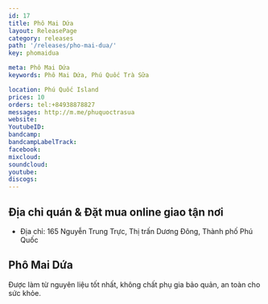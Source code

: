 ```yaml
---
id: 17
title: Phô Mai Dứa
layout: ReleasePage
category: releases
path: '/releases/pho-mai-dua/'
key: phomaidua

meta: Phô Mai Dứa
keywords: Phô Mai Dứa, Phú Quốc Trà Sữa

location: Phú Quốc Island
prices: 10
orders: tel:+84938878827
messages: http://m.me/phuquoctrasua
website: 
YoutubeID: 
bandcamp: 
bandcampLabelTrack: 
facebook: 
mixcloud: 
soundcloud: 
youtube: 
discogs: 
---
```


## Địa chỉ quán & Đặt mua online giao tận nơi

- Địa chỉ: 165 Nguyễn Trung Trực, Thị trấn Dương Đông, Thành phố Phú Quốc


## Phô Mai Dứa

Được làm từ nguyên liệu tốt nhất, không chất phụ gia bảo quản, an toàn cho sức khỏe.
